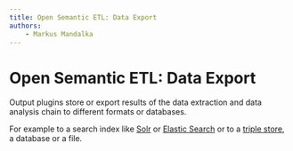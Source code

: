 ```yaml
---
title: Open Semantic ETL: Data Export  
authors:  
    - Markus Mandalka
---
```


# Open Semantic ETL: Data Export

Output plugins store or export results of the data extraction and data analysis chain to different formats or databases.

For example to a search index like [Solr](solr) or [Elastic Search](elastic_search) or to a [triple store](rdf), a database or a file.
